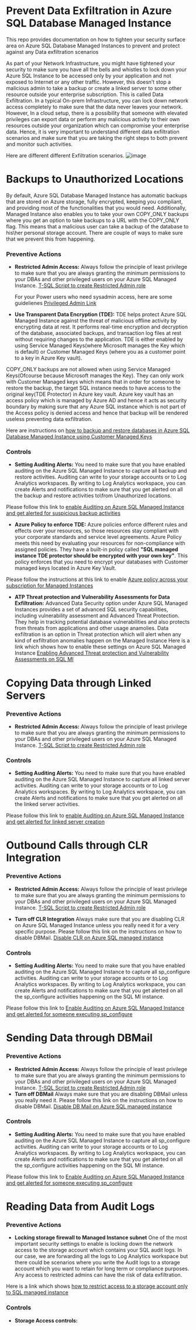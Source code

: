 # Prevent Data Exfiltration in Azure SQL Database Managed Instance
This repo provides documentation on how to tighten your security surface area on Azure SQL Database Managed Instances to prevent and protect against any Data exfiltration scenarios

As part of your Network Infrastructure, you might have tightened your security to make sure you have all the bells and whistles to lock down your Azure SQL Instance to be accessed only by your application and not exposed to Internet or any other traffic. However, this doesn’t stop a malicious admin to take a backup or create a linked server to some other resource outside your enterprise subscription. This is called Data Exfiltration. In a typical On-prem Infrastructure, you can lock down network access completely to make sure that the data never leaves your network. However, In a cloud setup, there is a possibility that someone with elevated privileges can export data or perform any malicious activity to their own resources outside your organization which can compromise your enterprise data. Hence, it is very important to understand different data exfiltration scenarios and make sure that you are taking the right steps to both prevent and monitor such activities.

Here are different different Exfiltration scenarios.
![image](https://user-images.githubusercontent.com/22504173/75120368-4b158100-5659-11ea-8a34-8a05440158e1.png)


# Backups to Unauthorized Locations
By default, Azure SQL Database Managed Instance has automatic backups that are stored on Azure storage, fully encrypted, keeping you compliant, and providing most of the functionalities that you would need. Additionally, Managed Instance also enables you to take your own COPY_ONLY backups where you get an option to take backups to a URL with the COPY_ONLY flag. This means that a malicious user can take a backup of the database to his\her personal storage account. There are couple of ways to make sure that we prevent this from happening.

### Preventive Actions
* **Restricted Admin Access:**
  Always follow the principle of least privilege to make sure that you are always granting the minimum permissions to your DBAs and other privileged users on your Azure SQL Managed Instance.
   [T-SQL Script to create Restricted Admin role](https://github.com/raghavender7/Prevent-Data-Exfiltration-in-Azure-SQL-Managed-Instance/blob/master/Restricted%20Admin.sql)
   
   For your Power users who need sysadmin access, here are some guidelienes
   [Privileged Admin Link](https://github.com/raghavender7/Prevent-Data-Exfiltration-in-Azure-SQL-Managed-Instance/blob/master/PrivilegedAdmin.md)
   
   
* **Use Transparent Data Encryption (TDE):**
TDE helps protect Azure SQL Managed Instance against the threat of malicious offline activity by encrypting data at rest. It performs real-time encryption and decryption of the database, associated backups, and transaction log files at rest without requiring changes to the application. TDE is either enabled by using Service Managed Keys(where Microsoft manages the Key which is default) or Customer Managed Keys (where you as a customer point to a key in Azure Key vault). 

COPY_ONLY backups are not allowed when using Service Managed Keys(Ofcourse because Microsoft manages the Key). They can only work with Customer Managed keys which means that in order for someone to restore the backup, the target SQL instance needs to have access to the original key(TDE Protector) in Azure key vault. Azure key vault has an access policy which is managed by Azure AD and hence it acts as security boundary by making sure that any Azure SQL instance which is not part of the Access policy is denied access and hence that backup will be rendered useless preventing data exfiltration.

Here are instructions on [how to backup and restore databases in Azure SQL Database Managed Instance using Customer Managed Keys](https://github.com/raghavender7/Prevent-Data-Exfiltration-in-Azure-SQL-Managed-Instance/blob/master/BackupRestoreusingCMK.md)
 
### Controls
* **Setting Auditing Alerts:**
You need to make sure that you have enabled auditing on the Azure SQL Managed Instance to capture all backup and restore activities. Auditing can write to your storage accounts or to Log Analytics workspaces. By writing to Log Analytics workspace, you can create Alerts and notifications to make sure that you get alerted on all the backup and restore activities to\from Unauthorized locations.

Please follow this link to [enable Auditing on Azure SQL Managed Instance and get alerted for suspicious backup activities](https://github.com/raghavender7/Prevent-Data-Exfiltration-in-Azure-SQL-Managed-Instance/blob/master/SQLMIAuditforBackuprestore.md)

* **Azure Policy to enforce TDE:**
Azure policies enforce different rules and effects over your resources, so those resources stay compliant with your corporate standards and service level agreements. Azure Policy meets this need by evaluating your resources for non-compliance with assigned policies. They have a built-in policy called **"SQL managed instance TDE protector should be encrypted with your own key"**. This policy enforces that you need to encrypt your databases with Customer managed keys located in Azure Key Vault.

Please follow the instructions at this link to enable [Azure policy across your subscription for Managed Instances](https://github.com/raghavender7/Prevent-Data-Exfiltration-in-Azure-SQL-Managed-Instance/blob/master/azurepolicytdecmk.md)

* **ATP Threat protection and Vulnerability Assessments for Data Exfiltration:**
Advanced Data Security option under Azure SQL Managed Instances provides a set of advanced SQL security capabilities, including vulnerability assessment and Advanced Threat Protection. They help in tracking potential database vulnerabilities and also protects from threats from applications and other usage anamolies. Data exfiltration is an option in Threat protection which will alert when any kind of exfiltration anomalies happen on the Managed Instance
Here is a link which shows how to enable these settings on Azure SQL Managed Instance  [Enabling Advanced Threat protection and Vulnerability Assessments on SQL MI](https://github.com/raghavender7/Prevent-Data-Exfiltration-in-Azure-SQL-Managed-Instance/blob/master/ATPDataexfiltration.md)



# Copying Data through Linked Servers
### Preventive Actions
* **Restricted Admin Access:**
  Always follow the principle of least privilege to make sure that you are always granting the minimum permissions to your DBAs and other privileged users on your Azure SQL Managed Instance.
   [T-SQL Script to create Restricted Admin role](https://github.com/raghavender7/Prevent-Data-Exfiltration-in-Azure-SQL-Managed-Instance/blob/master/Restricted%20Admin.sql)
   
### Controls
* **Setting Auditing Alerts:**
You need to make sure that you have enabled auditing on the Azure SQL Managed Instance to capture all linked server activities. Auditing can write to your storage accounts or to Log Analytics workspaces. By writing to Log Analytics workspace, you can create Alerts and notifications to make sure that you get alerted on all the linked server activities.

Please follow this link to [enable Auditing on Azure SQL Managed Instance and get alerted for linked server creation](https://github.com/raghavender7/Prevent-Data-Exfiltration-in-Azure-SQL-Managed-Instance/blob/master/SQLMIauditingforLinkedServer.md)

# Outbound Calls through CLR Integration
### Preventive Actions
* **Restricted Admin Access:**
  Always follow the principle of least privilege to make sure that you are always granting the minimum permissions to your DBAs and other privileged users on your Azure SQL Managed Instance.
   [T-SQL Script to create Restricted Admin role](https://github.com/raghavender7/Prevent-Data-Exfiltration-in-Azure-SQL-Managed-Instance/blob/master/Restricted%20Admin.sql)
   
* **Turn off CLR Integration**
 Always make sure that you are disabling CLR on Azure SQL Managed Instance unless you really need it for a very specific purpose. Please follow this link on the instructions on how to disable DBMail. 
  [Disable CLR on Azure SQL managed instance](https://github.com/raghavender7/Prevent-Data-Exfiltration-in-Azure-SQL-Managed-Instance/blob/master/SQLMIDisableclr.md)
  
### Controls
* **Setting Auditing Alerts:**
You need to make sure that you have enabled auditing on the Azure SQL Managed Instance to capture all sp_configure activities. Auditing can write to your storage accounts or to Log Analytics workspaces. By writing to Log Analytics workspace, you can create Alerts and notifications to make sure that you get alerted on all the sp_configure activities happening on the SQL MI instance.

Please follow this link to [Enable Auditing on Azure SQL Managed Instance and get alerted for someone executing sp_configure](https://github.com/raghavender7/Prevent-Data-Exfiltration-in-Azure-SQL-Managed-Instance/blob/master/SPconfigureAuditingSQLMI.md)

# Sending Data through DBMail
### Preventive Actions
* **Restricted Admin Access:**
  Always follow the principle of least privilege to make sure that you are always granting the minimum permissions to your DBAs and other privileged users on your Azure SQL Managed Instance.
   [T-SQL Script to create Restricted Admin role](https://github.com/raghavender7/Prevent-Data-Exfiltration-in-Azure-SQL-Managed-Instance/blob/master/Restricted%20Admin.sql)
 * **Turn off DBMail**
 Always make sure that you are disabling DBMail unless you really need it. Please follow this link on the instructions on how to disable DBMail. 
  [Disable DB Mail on Azure SQL managed instance](https://github.com/raghavender7/Prevent-Data-Exfiltration-in-Azure-SQL-Managed-Instance/blob/master/DisableDBMail.md)
 
 
### Controls
* **Setting Auditing Alerts:**
You need to make sure that you have enabled auditing on the Azure SQL Managed Instance to capture all sp_configure activities. Auditing can write to your storage accounts or to Log Analytics workspaces. By writing to Log Analytics workspace, you can create Alerts and notifications to make sure that you get alerted on all the sp_configure activities happening on the SQL MI instance.

Please follow this link to [Enable Auditing on Azure SQL Managed Instance and get alerted for someone executing sp_configure](https://github.com/raghavender7/Prevent-Data-Exfiltration-in-Azure-SQL-Managed-Instance/blob/master/SPconfigureAuditingSQLMI.md)


# Reading Data from Audit Logs
### Preventive Actions
* **Locking storage firewall to Managed Instance subnet**
One of the most important security settings to enable is locking down the network access to the storage account which contains your SQL audit logs. In our case, we are forwarding all the logs to Log Analytics workspace but there could be scenarios where you write the Audit logs to a storage account which you want to retain for long term or compliance purposes. Any access to restricted admins can have the risk of data exfiltration.

Here is a link which shows [how to restrict access to a storage account only to SQL managed instance](https://github.com/raghavender7/Prevent-Data-Exfiltration-in-Azure-SQL-Managed-Instance/blob/master/AuditlogsVNETendpoints.md)


### Controls
* **Storage Access controls:**





